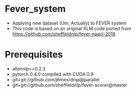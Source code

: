 # Fever_system
* Applying new dataset (Um, Actually) to FEVER system
* This code is based on an original XLM code ported from https://github.com/sheffieldnlp/fever-naacl-2018

# Prerequisites
* allennlp==0.2.3
* pytorch 0.4.0 compiled with CUDA 0.9
* git+git://github.com/j6mes/drqa@parallel
* git+git://github.com/sheffieldnlp/fever-scorer@master

